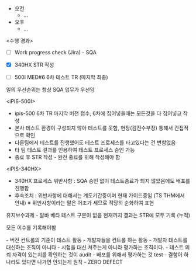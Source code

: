 - 오전
	- ...
- 오후
	- ...

<수행 경과>
- [ ] Work progress check (Jira) - SQA


- [x] 340HX STR 작성
- [ ] 500I MED#6 6차 테스트 TR (마지막 최종)

일의 우선순위는 항상 SQA 업무가 우선임

\<iPIS-500I>
- ipis-500 6차 TR 마지막 버전 접수, 6차에 집어넣을때는 모든것을 다 집어넣고 작성
- 본사 테스트 환경이 구성되지 않아 테스트를 못함, 현장(김진수부장) 통해서 간접적으로 확인
- 다른팀에서 테스트를 진행했어도 테스트 프로세스를 타고있다는 건 변함없음
- 타 팀 테스트 결과를 인용하여 테스트 프로세스 승인 가능
- 종료 후 STR 작성 - 완전 종료를 위해 작성해야 함

\<iPIS-340HX>
- 340HX 프로세스 위반사항 : SQA 승인 없이 테스트종료가 되지 않았음에도 배포를 진행함
- 후속조치 : 위반사항에 대해서는 계도기간중이며 현재 가이드중임 (TS THM에서 안내)
  ※ 위반사항이라는 말은 어조가 세므로 적당히 순화하여 표현

유지보수과제 - 알바 베타 테스트 구분이 없음
현재까지 결과는 STR에 모두 기록 (누적)

모든 이슈를 기록해야함

<TR 접수 및 테스트프로세스 진행 규칙>
- 버전 컨트롤의 기준이 테스트 활동
- 개발자들을 컨트롤 하는 활동
	- 개발자 테스트를 대신하는 조직이 아니다
	- 시험을 대신 쳐주는게 아니라 평가하는 조직이다.
	- 테스트 의뢰 자격이 있는지를 확인하는 것이 audit
	- 배포를 위해서 평가하는 것 test
	- 결함이 하나라도 있다면 나가면 안되는게 원칙 - ZERO DEFECT